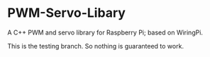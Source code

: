 # PWM-Servo-Libary
A C++ PWM and servo library for Raspberry Pi; based on WiringPi.

This is the testing branch. So nothing is guaranteed to work.
